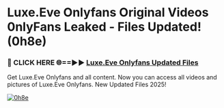 # Luxe.Eve Onlyfans Original Videos 0nlyFans Leaked - Files Updated! (0h8e)

<h3>🔴 CLICK HERE 🌐==►► <a href="https://tinyurl.com/ehrbuxhb" rel="nofollow">Luxe.Eve Onlyfans Updated Files</a></h3>

Get Luxe.Eve Onlyfans and all content. Now you can access all videos and pictures of Luxe.Eve Onlyfans. New Updated Files 2025!

[![0h8e](https://i.imgur.com/lVYEuWS.gif)](https://tinyurl.com/ehrbuxhb)
